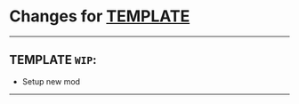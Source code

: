 # Changes for [TEMPLATE](https://steamcommunity.com/sharedfiles/filedetails/?id=TEMPLATE)

---
## TEMPLATE `WIP`:
- Setup new mod
---
